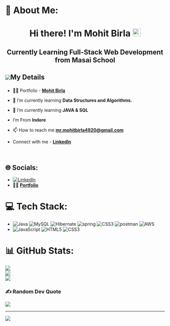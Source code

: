 # 💫 About Me:
<h1 align="center">Hi there! I'm Mohit Birla <img src="https://media.giphy.com/media/hvRJCLFzcasrR4ia7z/giphy.gif" width="25px"> </h1>
<h2 align="center">Currently Learning Full-Stack Web Development from Masai School </h2>

## <p style="display:flex; align-items: center"> <img src="https://img.icons8.com/color/48/000000/user-male-circle--v2.png"/> My Details </p> 

- 👨‍💻 Portfolio - **[Mohit Birla](https://mohitbirla20.github.io/)**

- 🌱 I’m currently learning **Data Structures and Algorithms.**

- 🌱 I’m currently learning **JAVA & SQL**

- I’m From **Indore** 

- 📫 How to reach me **mr.mohitbirla4920@gmail.com**

- Connect with me - **[LinkedIn](https://www.linkedin.com/in/mohit-birla-b196bb233/)**

<br/>


## 🌐 Socials:
- [![LinkedIn](https://img.shields.io/badge/LinkedIn-%230077B5.svg?logo=linkedin&logoColor=white)](https://linkedin.com/in/mohit-birla-b196bb233/) 
- 👨‍💻 **[Portfolio](https://mohitbirla20.github.io/)**


# 💻 Tech Stack:
- ![Java](https://img.shields.io/badge/java-%23ED8B00.svg?style=for-the-badge&logo=java&logoColor=white) ![MySQL](https://img.shields.io/badge/mysql-%2300f.svg?style=for-the-badge&logo=mysql&logoColor=white) ![Hibernate](https://img.shields.io/badge/Hibernate-%2300f.svg?style=for-the-badge&logo=hibernate&logoColor=white) ![spring](https://img.shields.io/badge/spring-%2300f.svg?style=for-the-badge&logo=spring&logoColor=white) ![CSS3](https://img.shields.io/badge/springboot-%231572B6.svg?style=for-the-badge&logo=springboot&logoColor=white) ![postman](https://img.shields.io/badge/postman-%231572B6.svg?style=for-the-badge&logo=postman&logoColor=white)  ![AWS](https://img.shields.io/badge/AWS-%23FF9900.svg?style=for-the-badge&logo=amazon-aws&logoColor=white) 
- ![JavaScript](https://img.shields.io/badge/javascript-%23323330.svg?style=for-the-badge&logo=javascript&logoColor=%23F7DF1E) ![HTML5](https://img.shields.io/badge/html5-%23E34F26.svg?style=for-the-badge&logo=html5&logoColor=white) ![CSS3](https://img.shields.io/badge/css3-%231572B6.svg?style=for-the-badge&logo=css3&logoColor=white) 
# 📊 GitHub Stats:
![](https://github-readme-stats.vercel.app/api?username=mohitbirla20&theme=dark&hide_border=false&include_all_commits=true&count_private=true)<br/>
![](https://github-readme-streak-stats.herokuapp.com/?user=mohitbirla20&theme=dark&hide_border=false)<br/>
![](https://github-readme-stats.vercel.app/api/top-langs/?username=mohitbirla20&theme=dark&hide_border=false&include_all_commits=true&count_private=true&layout=compact)

### ✍️ Random Dev Quote
![](https://quotes-github-readme.vercel.app/api?type=horizontal&theme=radical)

---
[![](https://visitcount.itsvg.in/api?id=mohitbirla20&icon=0&color=0)](https://visitcount.itsvg.in)
